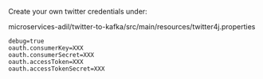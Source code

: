 Create your own twitter credentials under:

microservices-adil/twitter-to-kafka/src/main/resources/twitter4j.properties
```
debug=true
oauth.consumerKey=XXX
oauth.consumerSecret=XXX
oauth.accessToken=XXX
oauth.accessTokenSecret=XXX
```